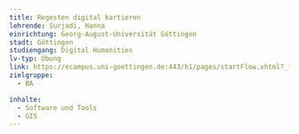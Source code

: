 ```yaml
---
title: Regesten digital kartieren
lehrende: Surjadi, Hanna
einrichtung: Georg-August-Universität Göttingen
stadt: Göttingen
studiengang: Digital Humanities
lv-typ: Übung
link: https://ecampus.uni-goettingen.de:443/h1/pages/startFlow.xhtml?_flowId=detailView-flow&unitId=60105&periodId=272&navigationPosition=courseoverviewShow
zielgruppe:
  - BA

inhalte:
  - Software und Tools
  - GIS
---
```

 
